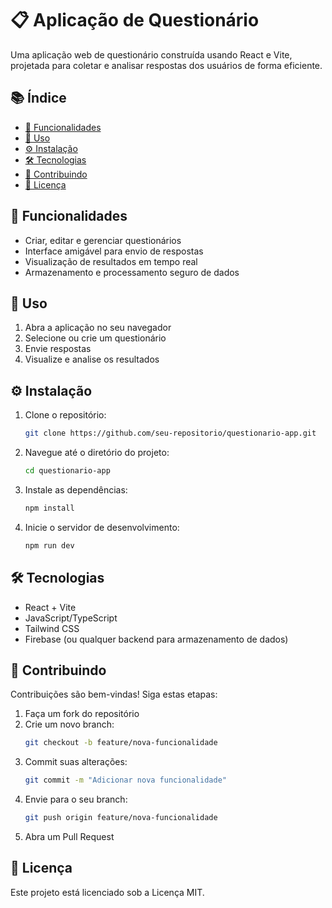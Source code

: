 # 📋 Aplicação de Questionário

Uma aplicação web de questionário construída usando React e Vite, projetada para coletar e analisar respostas dos usuários de forma eficiente.

## 📚 Índice
- [🚀 Funcionalidades](#-funcionalidades)
- [🎯 Uso](#-uso)
- [⚙️ Instalação](#-instalação)
- [🛠️ Tecnologias](#-tecnologias)
- [🤝 Contribuindo](#-contribuindo)
- [📜 Licença](#-licença)

## 🚀 Funcionalidades
- Criar, editar e gerenciar questionários
- Interface amigável para envio de respostas
- Visualização de resultados em tempo real
- Armazenamento e processamento seguro de dados

## 🎯 Uso
1. Abra a aplicação no seu navegador
2. Selecione ou crie um questionário
3. Envie respostas
4. Visualize e analise os resultados

## ⚙️ Instalação
1. Clone o repositório:
   ```bash
   git clone https://github.com/seu-repositorio/questionario-app.git
   ```
2. Navegue até o diretório do projeto:
   ```bash
   cd questionario-app
   ```
3. Instale as dependências:
   ```bash
   npm install
   ```
4. Inicie o servidor de desenvolvimento:
   ```bash
   npm run dev
   ```

## 🛠️ Tecnologias
- React + Vite
- JavaScript/TypeScript
- Tailwind CSS
- Firebase (ou qualquer backend para armazenamento de dados)

## 🤝 Contribuindo
Contribuições são bem-vindas! Siga estas etapas:
1. Faça um fork do repositório
2. Crie um novo branch:
   ```bash
   git checkout -b feature/nova-funcionalidade
   ```
3. Commit suas alterações:
   ```bash
   git commit -m "Adicionar nova funcionalidade"
   ```
4. Envie para o seu branch:
   ```bash
   git push origin feature/nova-funcionalidade
   ```
5. Abra um Pull Request

## 📜 Licença
Este projeto está licenciado sob a Licença MIT.

